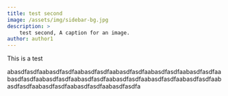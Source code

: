 ```yaml
---
title: test second
image: /assets/img/sidebar-bg.jpg
description: >
  	test second, A caption for an image.
author: author1
---
```



This is a test


abasdfasdfaabasdfasdfaabasdfasdfaabasdfasdfaabasdfasdfaabasdfasdfaabasdfasdfaabasdfasdfaabasdfasdfaabasdfasdfaabasdfasdfaabasdfasdfaabasdfasdfaabasdfasdfaabasdfasdfaabasdfasdfa





